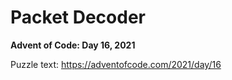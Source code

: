 # Packet Decoder

**Advent of Code: Day 16, 2021**

Puzzle text: <https://adventofcode.com/2021/day/16>
